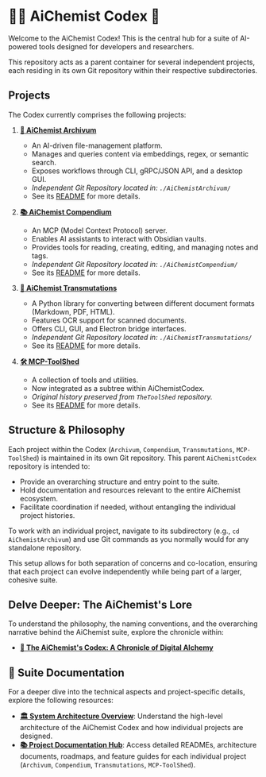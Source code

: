 # 🧙‍♂️ AiChemist Codex 🧪

Welcome to the AiChemist Codex! This is the central hub for a suite of AI-powered tools designed for developers and researchers.

This repository acts as a parent container for several independent projects, each residing in its own Git repository within their respective subdirectories.

## Projects

The Codex currently comprises the following projects:

1.  **[🧪 AiChemist Archivum](./AiChemistArchivum/README.md)**
    *   An AI-driven file-management platform.
    *   Manages and queries content via embeddings, regex, or semantic search.
    *   Exposes workflows through CLI, gRPC/JSON API, and a desktop GUI.
    *   *Independent Git Repository located in: `./AiChemistArchivum/`*
    *   See its [README](./AiChemistArchivum/README.md) for more details.

2.  **[📚 AiChemist Compendium](./AiChemistCompendium/README.md)**
    *   An MCP (Model Context Protocol) server.
    *   Enables AI assistants to interact with Obsidian vaults.
    *   Provides tools for reading, creating, editing, and managing notes and tags.
    *   *Independent Git Repository located in: `./AiChemistCompendium/`*
    *   See its [README](./AiChemistCompendium/README.md) for more details.

3.  **[🔄 AiChemist Transmutations](./AiChemistTransmutations/README.md)**
    *   A Python library for converting between different document formats (Markdown, PDF, HTML).
    *   Features OCR support for scanned documents.
    *   Offers CLI, GUI, and Electron bridge interfaces.
    *   *Independent Git Repository located in: `./AiChemistTransmutations/`*
    *   See its [README](./AiChemistTransmutations/README.md) for more details.

4.  **[🛠️ MCP-ToolShed](./MCP-ToolShed/README.md)**
    *   A collection of tools and utilities.
    *   Now integrated as a subtree within AiChemistCodex.
    *   *Original history preserved from `TheToolShed` repository.*
    *   See its [README](./MCP-ToolShed/README.md) for more details.

## Structure & Philosophy

Each project within the Codex (`Archivum`, `Compendium`, `Transmutations`, `MCP-ToolShed`) is maintained in its own Git repository. This parent `AiChemistCodex` repository is intended to:
-   Provide an overarching structure and entry point to the suite.
-   Hold documentation and resources relevant to the entire AiChemist ecosystem.
-   Facilitate coordination if needed, without entangling the individual project histories.

To work with an individual project, navigate to its subdirectory (e.g., `cd AiChemistArchivum`) and use Git commands as you normally would for any standalone repository.

This setup allows for both separation of concerns and co-location, ensuring that each project can evolve independently while being part of a larger, cohesive suite.

## Delve Deeper: The AiChemist's Lore

To understand the philosophy, the naming conventions, and the overarching narrative behind the AiChemist suite, explore the chronicle within:

*   **[📜 The AiChemist's Codex: A Chronicle of Digital Alchemy](./docs/THE_AICHEMISTS_CODEX.md)**

## 📖 Suite Documentation

For a deeper dive into the technical aspects and project-specific details, explore the following resources:

*   **[🏛️ System Architecture Overview](./docs/SYSTEM_ARCHITECTURE.md)**: Understand the high-level architecture of the AiChemist Codex and how individual projects are designed.
*   **[📚 Project Documentation Hub](./docs/PROJECT_DOCUMENTATION_HUB.md)**: Access detailed READMEs, architecture documents, roadmaps, and feature guides for each individual project (`Archivum`, `Compendium`, `Transmutations`, `MCP-ToolShed`).